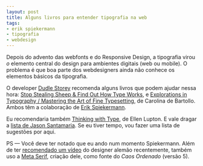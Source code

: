 ```yaml
---
layout: post
title: Alguns livros para entender tipografia na web
tags:
- erik spiekermann
- tipografia
- webdesign
---
```


Depois do advento das webfonts e do Responsive Design, a tipografia virou _o_ elemento central do design para ambientes digitais (web ou mobile). O problema é que boa parte dos webdesigners ainda não conhece os elementos básicos da tipografia.

O developer [Dudle Storey](http://demosthenes.info/blog/601/Book-Review-Explorations-In-Typography) recomenda alguns livros que podem ajudar nessa hora: [Stop Stealing Sheep & Find Out How Type Works](http://amzn.to/ToVJoT), e [Explorations in Typography /
Mastering the Art of Fine Typesetting](http://explorationsintypography.com), de Carolina de Bartollo. Ambos têm a colaboração de [Erik Spiekermann](http://spiekermann.com/en/).

Eu recomendaria também [Thinking with Type](http://amzn.to/WUBpuP), de Ellen Lupton. E vale dragar a [lista de Jason Santamaria](http://jasonsantamaria.com/reading/). Se eu tiver tempo, vou fazer uma lista de sugestões por aqui.

PS — Você deve ter notado que eu ando num momento Spiekermann. Além de ter [recomendado um vídeo](http://caosordenado.com/erik-spiekermann-fala-sobre-fontes-para-a-tela/) do designer alemão recentemente, também uso a [Meta Serif](http://metaserif.com), criação dele, como fonte do _Caos Ordenado_ (versão 5).

